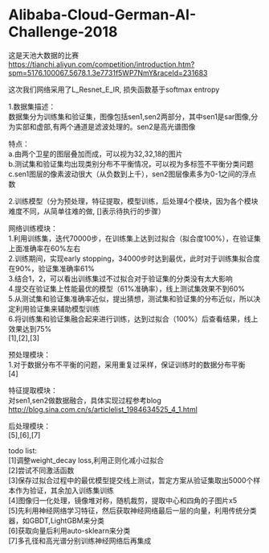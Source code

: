 # Alibaba-Cloud-German-AI-Challenge-2018

这是天池大数据的比赛<br/>
https://tianchi.aliyun.com/competition/introduction.htm?spm=5176.100067.5678.1.3e7731f5WP7NmY&raceId=231683<br/>

这次我们网络采用了L_Resnet_E_IR, 损失函数基于softmax entropy

1.数据集描述：<br/>
数据集分为训练集和验证集，图像包括sen1,sen2两部分，其中sen1是sar图像,分为实部和虚部,有两个通道是滤波处理的。sen2是高光谱图像<br/>

特点：<br/>
a.由两个卫星的图层叠加而成，可以视为32,32,18的图片<br/>
b.测试集和验证集均出现类别分布不平衡情况，可以视为多标签不平衡分类问题<br/>
c.sen1图层的像素波动很大（从负数到上千），sen2图层像素多为0-1之间的浮点数<br/>

2.训练模型（分为预处理，特征提取，模型训练，后处理4个模块，因为各个模块难度不同，从简单往难的做, []表示待执行的步骤）<br/>

网络训练模块：<br/>
1.利用训练集，迭代70000步，在训练集上达到过拟合（拟合度100%），在验证集上面准确率在60%左右<br/>
2.训练期间，实现early stopping，34000步时达到最优，此时对于训练集拟合度在90%，验证集准确率61%<br/>
3.结合1，2，可以看出训练集过不过拟合对于验证集的分类没有太大影响<br/>
4.提交在验证集上性能最优的模型（61%准确率），线上测试集效果不到60%<br/>
5.从测试集和验证集准确率近似，提出猜想，测试集和验证集的分布近似，所以决定利用验证集来辅助模型训练<br/>
6.将训练集和验证集融合起来进行训练，达到过拟合（100%）后查看结果，线上效果达到75%<br/>
[1],[2],[3]<br/>

预处理模块：<br/>
1.对于数据分布不平衡的问题，采用重复过采样，保证训练时的数据分布平衡<br/>
[4]<br/>

特征提取模块：<br/>
对sen1,sen2做数据融合，具体实现过程参考blog http://blog.sina.com.cn/s/articlelist_1984634525_4_1.html<br/>

后处理模块：<br/>
[5],[6],[7]<br/>

todo list:<br/>
[1]调整weight_decay loss,利用正则化减小过拟合<br/>
[2]尝试不同激活函数<br/>
[3]保存过拟合过程中的最优模型提交线上测试，暂定方案从验证集取出5000个样本作为验证，其余加入训练集训练<br/>
[4]图像归一化处理，镜像堆对称，随机裁剪，提取中心和四角的子图片x5<br/>
[5]先利用神经网络学习特征，然后获取神经网络最后一层的向量，利用传统分类器，如GBDT,LightGBM来分类<br/>
[6]获取向量后利用auto-sklearn来分类<br/>
[7]多孔径和高光谱分别训练神经网络后再集成<br/>


